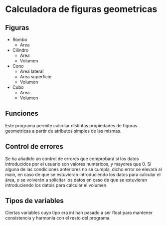 # Calculadora de figuras geometricas

## Figuras

+ Rombo
    + Area
+ Cilindro
    + Area
    + Volumen
+ Cono
    + Area lateral
    + Area superficie
    + Volumen
+ Cubo
    + Area
    + Volumen

## Funciones

Este programa permite calcular distintas propiedades de figuras geometricas a partir de atributos simples de las mismas.

## Control de errores

Se ha añadido un control de errores que comprobará si los datos introducidos por el usuario son valores numéricos, y mayores que 0. Si alguna de las condiciones anteriores no se cumpla, dicho error se elevará al main, en caso de que se estuvieran introduciendo los datos para calcular el área, o se volverán a solicitar los datos en caso de que se estuvieran introduciendo los datois para calcular el volumen.

## Tipos de variables

Ciertas variables cuyo tipo era int han pasado a ser float para mantener consistencia y harmonía con el resto del programa.